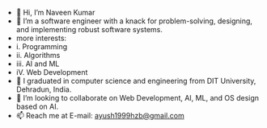 - 👋 Hi, I’m Naveen Kumar
- 👀 I’m a software engineer with a knack for problem-solving, designing, and implementing robust software systems.
- more interests:
- i. Programming
- ii. Algorithms
- iii. AI and ML
- iV. Web Development
- 🌱 I graduated in computer science and engineering from DIT University, Dehradun, India.
- 💞️ I’m looking to collaborate on Web Development, AI, ML, and OS design based on AI.
- 📫 Reach me at E-mail: ayush1999hzb@gmail.com

<!---
Naveenkumar-cmd/Naveenkumar-cmd is a ✨ special ✨ repository because its `README.md` (this file) appears on your GitHub profile.
You can click the Preview link to take a look at your changes.
--->
